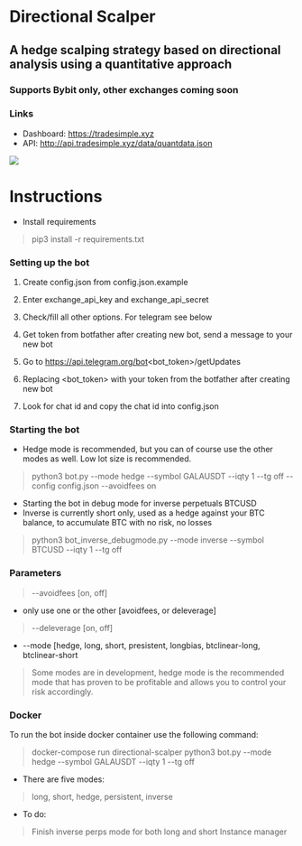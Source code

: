 # Directional Scalper
## A hedge scalping strategy based on directional analysis using a quantitative approach
### Supports Bybit only, other exchanges coming soon

### Links
* Dashboard: https://tradesimple.xyz
* API: http://api.tradesimple.xyz/data/quantdata.json

![](https://github.com/donewiththedollar/directional-scalper/blob/main/directional-scalper.gif)
# Instructions
* Install requirements
> pip3 install -r requirements.txt
### Setting up the bot
 1. Create config.json from config.json.example
 2. Enter exchange_api_key and exchange_api_secret
 3. Check/fill all other options. For telegram see below

 1. Get token from botfather after creating new bot, send a message to your new bot
 2. Go to https://api.telegram.org/bot<bot_token>/getUpdates
 3. Replacing <bot_token> with your token from the botfather after creating new bot
 4. Look for chat id and copy the chat id into config.json

### Starting the bot
* Hedge mode is recommended, but you can of course use the other modes as well. Low lot size is recommended.
> python3 bot.py --mode hedge --symbol GALAUSDT --iqty 1 --tg off --config config.json --avoidfees on
* Starting the bot in debug mode for inverse perpetuals BTCUSD
* Inverse is currently short only, used as a hedge against your BTC balance, to accumulate BTC with no risk, no losses
> python3 bot_inverse_debugmode.py --mode inverse --symbol BTCUSD --iqty 1 --tg off

### Parameters
> --avoidfees [on, off]
* only use one or the other [avoidfees, or deleverage]
> --deleverage [on, off]
* --mode [hedge, long, short, presistent, longbias, btclinear-long, btclinear-short
> Some modes are in development, hedge mode is the recommended mode that has proven to be profitable and allows you to control your risk accordingly.


### Docker
To run the bot inside docker container use the following command:
> docker-compose run directional-scalper python3 bot.py --mode hedge --symbol GALAUSDT --iqty 1 --tg off

* There are five modes:
> long, short, hedge, persistent, inverse
* To do:
> Finish inverse perps mode for both long and short
> Instance manager
